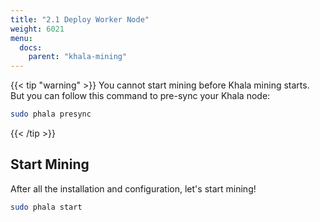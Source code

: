 ```yaml
---
title: "2.1 Deploy Worker Node"
weight: 6021
menu:
  docs:
    parent: "khala-mining"
---
```


{{< tip "warning" >}}
You cannot start mining before Khala mining starts. But you can follow this command to pre-sync your Khala node:

```bash
sudo phala presync
```

{{< /tip >}}

## Start Mining

After all the installation and configuration, let's start mining!

```bash
sudo phala start
```
